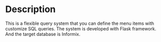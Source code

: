 # Description

This is a flexible query system that you can define the menu items with customize SQL queries. The system is developed with Flask framework. And the target database is Informix. 